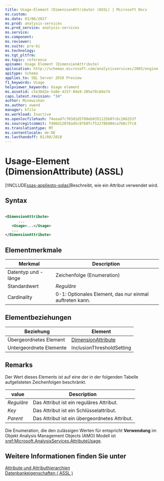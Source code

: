 ```yaml
---
title: Usage-Element (DimensionAttribute) (ASSL) | Microsoft Docs
ms.custom: 
ms.date: 03/06/2017
ms.prod: analysis-services
ms.prod_service: analysis-services
ms.service: 
ms.component: 
ms.reviewer: 
ms.suite: pro-bi
ms.technology: 
ms.tgt_pltfrm: 
ms.topic: reference
apiname: Usage Element (DimensionAttribute)
apilocation: http://schemas.microsoft.com/analysisservices/2003/engine
apitype: Schema
applies_to: SQL Server 2016 Preview
f1_keywords: Usage
helpviewer_keywords: Usage element
ms.assetid: c5e38d2e-5a8e-4157-84e9-285e78c84e74
caps.latest.revision: "34"
author: Minewiskan
ms.author: owend
manager: kfile
ms.workload: Inactive
ms.openlocfilehash: 74eead7c703d1d5708eb9351125b07c6c266253f
ms.sourcegitcommit: f486d12078a45c87b0fcf52270b904ca7b0c7fc8
ms.translationtype: MT
ms.contentlocale: de-DE
ms.lasthandoff: 01/08/2018
---
```

# <a name="usage-element-dimensionattribute-assl"></a>Usage-Element (DimensionAttribute) (ASSL)
[!INCLUDE[ssas-appliesto-sqlas](../../../includes/ssas-appliesto-sqlas.md)]Beschreibt, wie ein Attribut verwendet wird.  
  
## <a name="syntax"></a>Syntax  
  
```xml  
  
<DimensionAttribute>  
      ...  
   <Usage>...</Usage>  
   ...  
</DimensionAttribute>  
```  
  
## <a name="element-characteristics"></a>Elementmerkmale  
  
|Merkmal|Description|  
|--------------------|-----------------|  
|Datentyp und -länge|Zeichenfolge (Enumeration)|  
|Standardwert|*Reguläre*|  
|Cardinality|0-1: Optionales Element, das nur einmal auftreten kann.|  
  
## <a name="element-relationships"></a>Elementbeziehungen  
  
|Beziehung|Element|  
|------------------|-------------|  
|Übergeordnetes Element|[DimensionAttribute](../../../analysis-services/scripting/data-type/dimensionattribute-data-type-assl.md)|  
|Untergeordnete Elemente|InclusionThresholdSetting|  
  
## <a name="remarks"></a>Remarks  
 Der Wert dieses Elements ist auf eine der in der folgenden Tabelle aufgelisteten Zeichenfolgen beschränkt.  
  
|value|Description|  
|-----------|-----------------|  
|*Reguläre*|Das Attribut ist ein reguläres Attribut.|  
|*Key*|Das Attribut ist ein Schlüsselattribut.|  
|*Parent*|Das Attribut ist ein übergeordnetes Attribut.|  
  
 Die Enumeration, die den zulässigen Werten für entspricht **Verwendung** im Objekt Analysis Management Objects (AMO) Modell ist <xref:Microsoft.AnalysisServices.AttributeUsage>.  
  
## <a name="see-also"></a>Weitere Informationen finden Sie unter  
 [Attribute und Attributhierarchien](../../../analysis-services/multidimensional-models-olap-logical-dimension-objects/attributes-and-attribute-hierarchies.md)   
 [Datenbankeigenschaften &#40; ASSL &#41;](../../../analysis-services/scripting/properties/properties-assl.md)  
  
  
